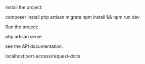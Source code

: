 Install the project:

composer install 
php artisan migrate
npm install && npm run dev 

Run the project:

php artisan serve


see the API documentation:

localhost:port-access/request-docs